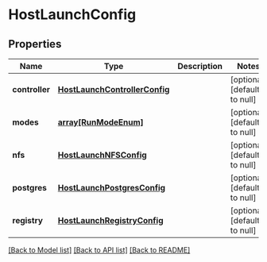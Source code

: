 # HostLaunchConfig

## Properties
Name | Type | Description | Notes
------------ | ------------- | ------------- | -------------
**controller** | [**HostLaunchControllerConfig**](HostLaunchControllerConfig.md) |  | [optional] [default to null]
**modes** | [**array[RunModeEnum]**](RunModeEnum.md) |  | [optional] [default to null]
**nfs** | [**HostLaunchNFSConfig**](HostLaunchNFSConfig.md) |  | [optional] [default to null]
**postgres** | [**HostLaunchPostgresConfig**](HostLaunchPostgresConfig.md) |  | [optional] [default to null]
**registry** | [**HostLaunchRegistryConfig**](HostLaunchRegistryConfig.md) |  | [optional] [default to null]

[[Back to Model list]](../README.md#documentation-for-models) [[Back to API list]](../README.md#documentation-for-api-endpoints) [[Back to README]](../README.md)


